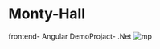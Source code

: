 # Monty-Hall
frontend- Angular
DemoProjact- .Net
![mp](https://github.com/user-attachments/assets/e04aec25-0854-42a5-8407-12db15bf3709)
